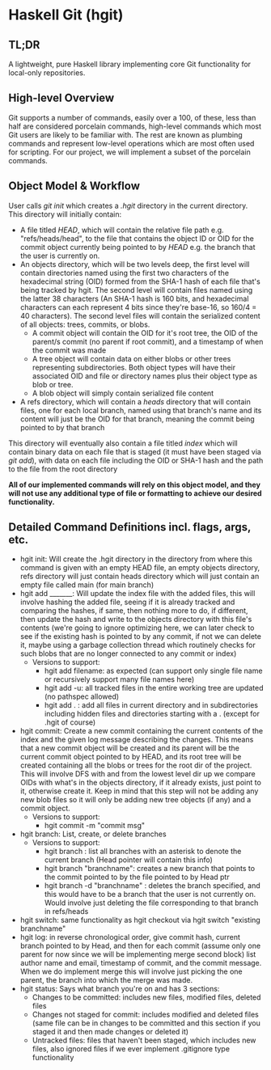 # Haskell Git (hgit)

## TL;DR 
A lightweight, pure Haskell library implementing core Git functionality for local-only repositories.

## High-level Overview

Git supports a number of commands, easily over a 100, of these, less than half are considered porcelain commands, high-level commands which most Git users are likely to be familiar with. The rest are known as plumbing commands and represent low-level operations which are most often used for scripting. For our project, we will implement a subset of the porcelain commands.

## Object Model & Workflow

User calls _git init_ which creates a _.hgit_ directory in the current directory. This directory will initially contain:
- A file titled _HEAD_, which will contain the relative file path e.g. "refs/heads/head", to the file that contains the object ID or OID for the commit object currently being pointed to by _HEAD_ e.g. the branch that the user is currently on.
- An objects directory, which will be two levels deep, the first level will contain directories named using the first two characters of the hexadecimal string (OID) formed from the SHA-1 hash of each file that's being tracked by hgit. The second level will contain files named using the latter 38 characters (An SHA-1 hash is 160 bits, and hexadecimal characters can each represent 4 bits since they're base-16, so 160/4 = 40 characters). The second level files will contain the serialized content of all objects: trees, commits, or blobs.
  - A commit object will contain the OID for it's root tree, the OID of the parent/s commit (no parent if root commit), and a timestamp of when the commit was made
  - A tree object will contain data on either blobs or other trees representing subdirectories. Both object types will have their associated OID and file or directory names plus their object type as blob or tree.
  - A blob object will simply contain serialized file content
- A refs directory, which will contain a _heads_ directory that will contain files, one for each local branch, named using that branch's name and its content will just be the OID for that branch, meaning the commit being pointed to by that branch

This directory will eventually also contain a file titled _index_ which will contain binary data on each file that is staged (it must have been staged via _git add_), with data on each file including the OID or SHA-1 hash and the path to the file from the root directory

__All of our implemented commands will rely on this object model, and they will not use any additional type of file or formatting to achieve our desired functionality.__ 

## Detailed Command Definitions incl. flags, args, etc.
  - hgit init: Will create the .hgit directory in the directory from where this command is given with an empty HEAD file, an empty objects directory, refs directory will just contain heads directory which will just contain an empty file called main (for main branch)
  - hgit add _______: Will update the index file with the added files, this will involve hashing the added file, seeing if it is already tracked and comparing the hashes, if same, then nothing more to do, if different, then update the hash and write to the objects directory with this file's contents (we're going to ignore optimizing here, we can later check to see if the existing hash is pointed to by any commit, if not we can delete it, maybe using a garbage collection thread which routinely checks for such blobs that are no longer connected to any commit or index)
    - Versions to support: 
      - hgit add filename: as expected (can support only single file name or recursively support many file names here)
      - hgit add -u: all tracked files in the entire working tree are updated (no pathspec allowed)
      - hgit add . : add all files in current directory and in subdirectories including hidden files and directories starting with a . (except for .hgit of course)
  - hgit commit: Create a new commit containing the current contents of the index and the given log message describing the changes. This means that a new commit object will be created and its parent will be the current commit object pointed to by HEAD, and its root tree will be created containing all the blobs or trees for the root dir of the project. This will involve DFS with and from the lowest level dir up we compare OIDs with what's in the objects directory, if it already exists, just point to it, otherwise create it. Keep in mind that this step will not be adding any new blob files so it will only be adding new tree objects (if any) and a commit object.
    - Versions to support:
      - hgit commit -m "commit msg" 
  - hgit branch: List, create, or delete branches
    - Versions to support:
      - hgit branch : list all branches with an asterisk to denote the current branch (Head pointer will contain this info)
      - hgit branch "branchname": creates a new branch that points to the commit pointed to by the file pointed to by Head ptr
      - hgit branch -d "branchname" : deletes the branch specified, and this would have to be a branch that the user is not currently on. Would involve just deleting the file corresponding to that branch in refs/heads
  - hgit switch: same functionality as hgit checkout via hgit switch "existing branchname"
  - hgit log: in reverse chronological order, give commit hash, current branch pointed to by Head, and then for each commit (assume only one parent for now since we will be implementing merge second block) list author name and email, timestamp of commit, and the commit message. When we do implement merge this will involve just picking the one parent, the branch into which the merge was made.
  - hgit status: Says what branch you're on and has 3 sections:
    - Changes to be committed: includes new files, modified files, deleted files
    - Changes not staged for commit: includes modified and deleted files (same file can be in changes to be committed and this section if you staged it and then made changes or deleted it)
    - Untracked files: files that haven't been staged, which includes new files, also ignored files if we ever implement .gitignore type functionality
